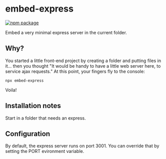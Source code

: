 # embed-express

[![npm package](https://nodei.co/npm/embed-express.png?downloads=true&downloadRank=true&stars=true)](https://nodei.co/npm/embed-express/)

Embed a very minimal express server in the current folder.

  
## Why?

You started a little front-end project by creating a folder and putting files
in it... then you thought "It would be handy to have a little web server here,
to service ajax requests." At this point, your fingers fly to the console:

    npx embed-express
    
Voila! 


## Installation notes

Start in a folder that needs an express.

## Configuration

By default, the express server runs on port 3001. 
You can override that by setting the PORT evironment variable.

